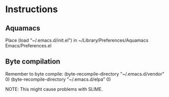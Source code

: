 # Instructions

## Aquamacs
Place (load "~/.emacs.d/init.el") in ~/Library/Preferences/Aquamacs Emacs/Preferences.el

## Byte compilation
Remember to byte compile:
(byte-recompile-directory "~/.emacs.d/vendor" 0)
(byte-recompile-directory "~/.emacs.d/elpa" 0)

NOTE: This might cause problems with SLIME.

